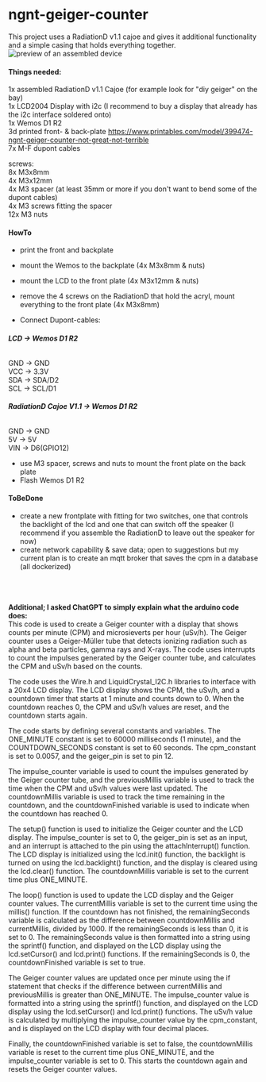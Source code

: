 # **ngnt-geiger-counter**
This project uses a RadiationD v1.1 cajoe and gives it additional functionality and a simple casing that holds everything together.  
![preview of an assembled device](https://user-images.githubusercontent.com/100175489/219118323-df211fda-93e7-4437-bd8e-3e14d5e2e7f8.jpg)


#### **Things needed:**  
1x assembled RadiationD v1.1 Cajoe (for example look for "diy geiger" on the bay)  
1x LCD2004 Display with i2c (I recommend to buy a display that already has the i2c interface soldered onto)  
1x Wemos D1 R2  
3d printed front- & back-plate https://www.printables.com/model/399474-ngnt-geiger-counter-not-great-not-terrible  
7x M-F dupont cables  

screws:  
8x M3x8mm  
4x M3x12mm  
4x M3 spacer (at least 35mm or more if you don't want to bend some of the dupont cables)  
4x M3 screws fitting the spacer  
12x M3 nuts  

#### **HowTo**  
- print the front and backplate  
- mount the Wemos to the backplate (4x M3x8mm & nuts)  
- mount the LCD to the front plate (4x M3x12mm & nuts)  
- remove the 4 screws on the RadiationD that hold the acryl, mount everything to the front plate (4x M3x8mm)  

- Connect Dupont-cables:  

###### **LCD -> Wemos D1 R2**  
GND -> GND  
VCC -> 3.3V  
SDA -> SDA/D2  
SCL -> SCL/D1  


###### **RadiationD Cajoe V1.1 -> Wemos D1 R2**  
GND -> GND  
5V  -> 5V  
VIN -> D6(GPIO12)  


- use M3 spacer, screws and nuts to mount the front plate on the back plate  
- Flash Wemos D1 R2  



#### **ToBeDone**  
- create a new frontplate with fitting for two switches, one that controls the backlight of the lcd and one that can switch off the speaker (I recommend if you assemble the RadiationD to leave out the speaker for now)
- create network capability & save data; open to suggestions but my current plan is to create an mqtt broker that saves the cpm in a database (all dockerized)
<br><br><br><br>

**Additional; I asked ChatGPT to simply explain what the arduino code does:**  
This code is used to create a Geiger counter with a display that shows counts per minute (CPM) and microsieverts per hour (uSv/h). The Geiger counter uses a Geiger-Müller tube that detects ionizing radiation such as alpha and beta particles, gamma rays and X-rays. The code uses interrupts to count the impulses generated by the Geiger counter tube, and calculates the CPM and uSv/h based on the counts.

The code uses the Wire.h and LiquidCrystal_I2C.h libraries to interface with a 20x4 LCD display. The LCD display shows the CPM, the uSv/h, and a countdown timer that starts at 1 minute and counts down to 0. When the countdown reaches 0, the CPM and uSv/h values are reset, and the countdown starts again.

The code starts by defining several constants and variables. The ONE_MINUTE constant is set to 60000 milliseconds (1 minute), and the COUNTDOWN_SECONDS constant is set to 60 seconds. The cpm_constant is set to 0.0057, and the geiger_pin is set to pin 12.

The impulse_counter variable is used to count the impulses generated by the Geiger counter tube, and the previousMillis variable is used to track the time when the CPM and uSv/h values were last updated. The countdownMillis variable is used to track the time remaining in the countdown, and the countdownFinished variable is used to indicate when the countdown has reached 0.

The setup() function is used to initialize the Geiger counter and the LCD display. The impulse_counter is set to 0, the geiger_pin is set as an input, and an interrupt is attached to the pin using the attachInterrupt() function. The LCD display is initialized using the lcd.init() function, the backlight is turned on using the lcd.backlight() function, and the display is cleared using the lcd.clear() function. The countdownMillis variable is set to the current time plus ONE_MINUTE.

The loop() function is used to update the LCD display and the Geiger counter values. The currentMillis variable is set to the current time using the millis() function. If the countdown has not finished, the remainingSeconds variable is calculated as the difference between countdownMillis and currentMillis, divided by 1000. If the remainingSeconds is less than 0, it is set to 0. The remainingSeconds value is then formatted into a string using the sprintf() function, and displayed on the LCD display using the lcd.setCursor() and lcd.print() functions. If the remainingSeconds is 0, the countdownFinished variable is set to true.

The Geiger counter values are updated once per minute using the if statement that checks if the difference between currentMillis and previousMillis is greater than ONE_MINUTE. The impulse_counter value is formatted into a string using the sprintf() function, and displayed on the LCD display using the lcd.setCursor() and lcd.print() functions. The uSv/h value is calculated by multiplying the impulse_counter value by the cpm_constant, and is displayed on the LCD display with four decimal places.

Finally, the countdownFinished variable is set to false, the countdownMillis variable is reset to the current time plus ONE_MINUTE, and the impulse_counter variable is set to 0. This starts the countdown again and resets the Geiger counter values.


